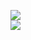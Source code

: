 [![](https://img.shields.io/badge/Made%20With-Github%20Spray-lightgrey.svg?style=for-the-badge&logo=github)](https://github.com/Annihil/github-spray#16256)  
[![](https://i.imgur.com/2DrTn0Z.gif)](https://github.com/Annihil/github-spray)
